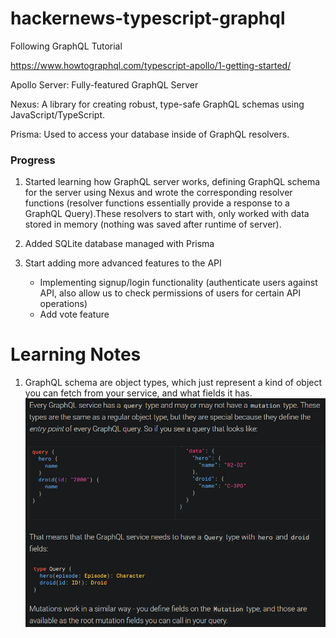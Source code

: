 # hackernews-typescript-graphql
 Following GraphQL Tutorial

 https://www.howtographql.com/typescript-apollo/1-getting-started/ 

Apollo Server: Fully-featured GraphQL Server 

Nexus: A library for creating robust, type-safe GraphQL schemas using JavaScript/TypeScript.

Prisma: Used to access your database inside of GraphQL resolvers.

### Progress
1. Started learning how GraphQL server works, defining GraphQL schema for the server using Nexus and wrote the corresponding resolver functions (resolver functions essentially provide a response to a GraphQL Query).These resolvers to start with, only worked with data stored in memory (nothing was saved after runtime of server).

2. Added SQLite database managed with Prisma

3. Start adding more advanced features to the API
	- Implementing signup/login functionality (authenticate users against API, also allow us to check permissions of users for certain API operations)
	- Add vote feature

# Learning Notes
1. GraphQL schema are object types, which just represent a kind of object you can fetch from your service, and what fields it has.
![Image showing Query and Mutators](learning-img/query-mutators.png)